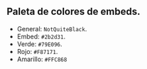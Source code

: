 ## Paleta de colores de embeds.

- General: `NotQuiteBlack`.
- Embed: `#2b2d31`.
- Verde: `#79E096`.
- Rojo: `#F87171`.
- Amarillo: `#FFC868`
